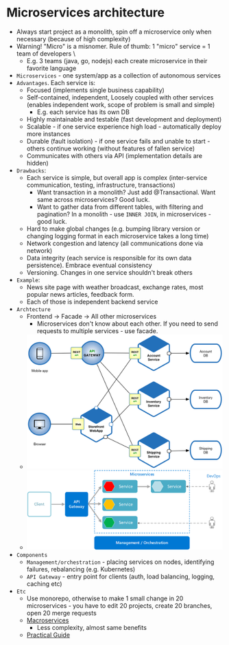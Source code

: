 # Microservices architecture
* Always start project as a monolith, spin off a microservice only when necessary (because of high complexity)
* Warning! "Micro" is a misnomer. Rule of thumb: 1 "micro" service = 1 team of developers \
  * E.g. 3 teams (java, go, nodejs) each create microservice in their favorite language
* `Microservices` - one system/app as a collection of autonomous services
* `Advantages`. Each service is:
    * Focused (implements single business capability)
	* Self-contained, independent, Loosely coupled with other services (enables independent work, scope of problem is small and simple)
	    * E.g. each service has its own DB
	* Highly maintainable and testable (fast development and deployment)
	* Scalable - if one service experience high load - automatically deploy more instances
	* Durable (fault isolation) - if one service fails and unable to start - others continue working (without features of fallen service)
	* Communicates with others via API (implementation details are hidden)
* `Drawbacks`:
	* Each service is simple, but overall app is complex (inter-service communication, testing, infrastructure, transactions)
	    * Want transaction in a monolith? Just add @Transactional. Want same across microservices? Good luck.
	    * Want to gather data from different tables, with filtering and pagination? In a monolith - use `INNER JOIN`, in microservices - good luck.
	* Hard to make global changes (e.g. bumping library version or changing logging format in each microservice takes a long time)
	* Network congestion and latency (all communications done via network)
	* Data integrity (each service is responsible for its own data persistence). Embrace eventual consistency
	* Versioning. Changes in one service shouldn't break others
* `Example`:
    * News site page with weather broadcast, exchange rates, most popular news articles, feedback form. 
    * Each of those is independent backend service
* `Archtecture`
    * Frontend -> Facade -> All other microservices
        * Microservices don't know about each other. If you need to send requests to multiple services - use facade.
    * ![](img/microservices.png)
    * ![](img/microservices-logical.png)
* `Components`
    * `Management/orchestration` - placing services on nodes, identifying failures, rebalancing (e.g. Kubernetes)
    * `API Gateway` - entry point for clients (auth, load balancing, logging, caching etc)
* `Etc`
    * Use monorepo, otherwise to make 1 small change in 20 microservices - you have to edit 20 projects, create 20 branches, open 20 merge requests
    * [Macroservices](https://www.reddit.com/r/programming/comments/nzemqn/disasters_ive_seen_in_a_microservices_world/)
        * Less complexity, almost same benefits
    * [Practical Guide](https://www.marcobehler.com/guides/java-microservices-a-practical-guide)
    